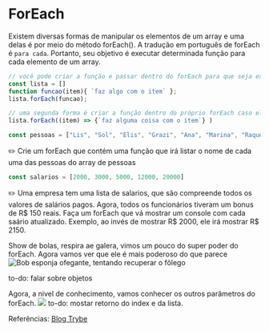 
# ForEach

Existem diversas formas de manipular os elementos de um array e uma delas é por meio do método forEach(). A tradução em português de forEach é `para cada`. Portanto, seu objetivo é executar determinada função para cada elemento de um array.

```javascript
// você pode criar a função e passar dentro do forEach para que seja executada para cada elemento
const lista = []  
function funcao(item){ `faz algo com o item` };
lista.forEach(funcao);

// uma segunda forma é criar a função dentro do próprio forEach caso ela só venha a ser utilizada ali.
lista.forEach((item) => {`faz alguma coisa com o item`} )
```

```javascript 
const pessoas = ["Lis", "Sol", "Elis", "Grazi", "Ana", "Marina", "Raquel"] 
```
✏️ Crie um forEach que contém uma função que irá listar o nome de cada uma das pessoas do array de pessoas 

```javascript 
const salarios = [2000, 3000, 5000, 12000, 20000] 
```
✏️ Uma empresa tem uma lista de salarios, que são compreende todos os valores de salários pagos. Agora, todos os funcionários tiveram um bonus de R$ 150 reais. Faça um forEach que vá mostrar um console com cada saário atualizado. Exemplo, ao invés de mostrar R$ 2000, ele irá mostrar R$ 2150.


Show de bolas, respira ae galera, vimos um pouco do super poder do forEach. Agora vamos ver que ele é mais poderoso do que parece
![Bob esponja ofegante, tentando recuperar o fôlego](https://media.tenor.com/9Vzit5BykYgAAAAC/out-of-breath-spongebob.gif)

to-do: falar sobre objetos

Agora, a nivel de conhecimento, vamos conhecer os outros parâmetros do forEach.
![](https://media.tenor.com/jRRGppDK3BEAAAAC/big-bang.gif)
to-do: mostar retorno do index e da lista.


Referências: [Blog Trybe](https://blog.betrybe.com/javascript/javascript-foreach/)